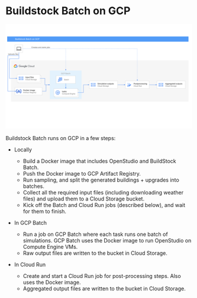 # Buildstock Batch on GCP

![Architecture diagram](/buildstockbatch/gcp/arch.svg)

Buildstock Batch runs on GCP in a few steps:

  * Locally
    - Build a Docker image that includes OpenStudio and BuildStock Batch.
    - Push the Docker image to GCP Artifact Registry.
    - Run sampling, and split the generated buildings + upgrades into batches.
    - Collect all the required input files (including downloading weather files)
      and upload them to a Cloud Storage bucket.
    - Kick off the Batch and Cloud Run jobs (described below), and wait for them to finish.

  * In GCP Batch
    - Run a job on GCP Batch where each task runs one batch of simulations.
      GCP Batch uses the Docker image to run OpenStudio on Compute Engine VMs.
    - Raw output files are written to the bucket in Cloud Storage.

  * In Cloud Run
    - Create and start a Cloud Run job for post-processing steps.
      Also uses the Docker image.
    - Aggregated output files are written to the bucket in Cloud Storage.
